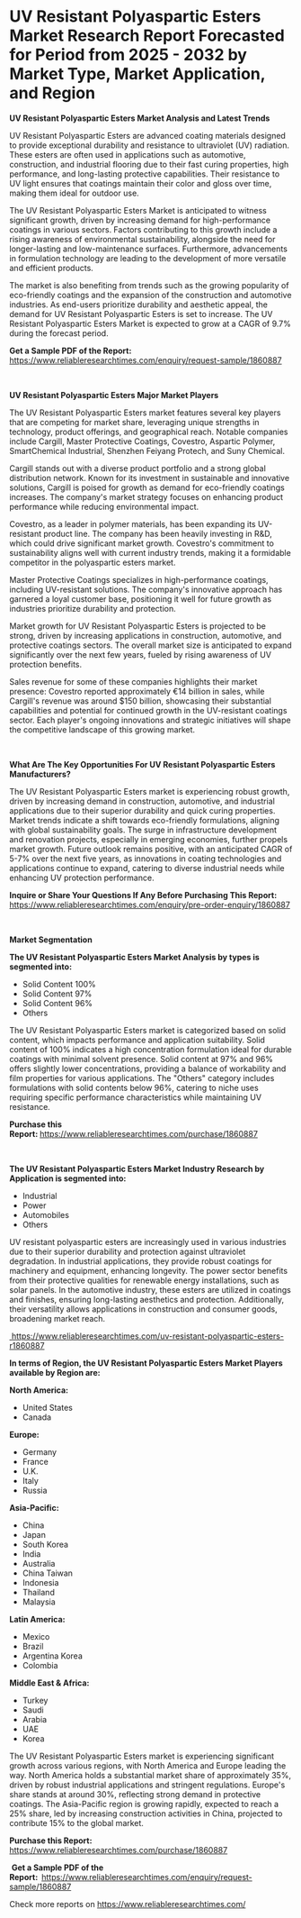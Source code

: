 <p><h1>UV Resistant Polyaspartic Esters Market Research Report Forecasted for Period from 2025 -  2032 by Market Type, Market Application, and Region</h1></p><p><strong>UV Resistant Polyaspartic Esters Market Analysis and Latest Trends</strong></p>
<p><p>UV Resistant Polyaspartic Esters are advanced coating materials designed to provide exceptional durability and resistance to ultraviolet (UV) radiation. These esters are often used in applications such as automotive, construction, and industrial flooring due to their fast curing properties, high performance, and long-lasting protective capabilities. Their resistance to UV light ensures that coatings maintain their color and gloss over time, making them ideal for outdoor use.</p><p>The UV Resistant Polyaspartic Esters Market is anticipated to witness significant growth, driven by increasing demand for high-performance coatings in various sectors. Factors contributing to this growth include a rising awareness of environmental sustainability, alongside the need for longer-lasting and low-maintenance surfaces. Furthermore, advancements in formulation technology are leading to the development of more versatile and efficient products.</p><p>The market is also benefiting from trends such as the growing popularity of eco-friendly coatings and the expansion of the construction and automotive industries. As end-users prioritize durability and aesthetic appeal, the demand for UV Resistant Polyaspartic Esters is set to increase. The UV Resistant Polyaspartic Esters Market is expected to grow at a CAGR of 9.7% during the forecast period.</p></p>
<p><strong>Get a Sample PDF of the Report:&nbsp;</strong> <a href="https://www.reliableresearchtimes.com/enquiry/request-sample/1860887?utm_campaign=2220&utm_medium=2&utm_source=Github&utm_content=ia&utm_term=03042025&utm_id=uv-resistant-polyaspartic-esters">https://www.reliableresearchtimes.com/enquiry/request-sample/1860887</a></p>
<p>&nbsp;</p>
<p><strong>UV Resistant Polyaspartic Esters Major Market Players</strong></p>
<p><p>The UV Resistant Polyaspartic Esters market features several key players that are competing for market share, leveraging unique strengths in technology, product offerings, and geographical reach. Notable companies include Cargill, Master Protective Coatings, Covestro, Aspartic Polymer, SmartChemical Industrial, Shenzhen Feiyang Protech, and Suny Chemical.</p><p>Cargill stands out with a diverse product portfolio and a strong global distribution network. Known for its investment in sustainable and innovative solutions, Cargill is poised for growth as demand for eco-friendly coatings increases. The company's market strategy focuses on enhancing product performance while reducing environmental impact.</p><p>Covestro, as a leader in polymer materials, has been expanding its UV-resistant product line. The company has been heavily investing in R&D, which could drive significant market growth. Covestro's commitment to sustainability aligns well with current industry trends, making it a formidable competitor in the polyaspartic esters market. </p><p>Master Protective Coatings specializes in high-performance coatings, including UV-resistant solutions. The company's innovative approach has garnered a loyal customer base, positioning it well for future growth as industries prioritize durability and protection.</p><p>Market growth for UV Resistant Polyaspartic Esters is projected to be strong, driven by increasing applications in construction, automotive, and protective coatings sectors. The overall market size is anticipated to expand significantly over the next few years, fueled by rising awareness of UV protection benefits.</p><p>Sales revenue for some of these companies highlights their market presence: Covestro reported approximately €14 billion in sales, while Cargill's revenue was around $150 billion, showcasing their substantial capabilities and potential for continued growth in the UV-resistant coatings sector. Each player's ongoing innovations and strategic initiatives will shape the competitive landscape of this growing market.</p></p>
<p>&nbsp;</p>
<p><strong>What Are The Key Opportunities For UV Resistant Polyaspartic Esters Manufacturers?</strong></p>
<p><p>The UV Resistant Polyaspartic Esters market is experiencing robust growth, driven by increasing demand in construction, automotive, and industrial applications due to their superior durability and quick curing properties. Market trends indicate a shift towards eco-friendly formulations, aligning with global sustainability goals. The surge in infrastructure development and renovation projects, especially in emerging economies, further propels market growth. Future outlook remains positive, with an anticipated CAGR of 5-7% over the next five years, as innovations in coating technologies and applications continue to expand, catering to diverse industrial needs while enhancing UV protection performance.</p></p>
<p><strong>Inquire or Share Your Questions If Any Before Purchasing This Report:</strong> <a href="https://www.reliableresearchtimes.com/enquiry/pre-order-enquiry/1860887?utm_campaign=2220&utm_medium=2&utm_source=Github&utm_content=ia&utm_term=03042025&utm_id=uv-resistant-polyaspartic-esters">https://www.reliableresearchtimes.com/enquiry/pre-order-enquiry/1860887</a></p>
<p>&nbsp;</p>
<p><strong>Market Segmentation</strong></p>
<p><strong>The UV Resistant Polyaspartic Esters Market Analysis by types is segmented into:</strong></p>
<p><ul><li>Solid Content 100%</li><li>Solid Content 97%</li><li>Solid Content 96%</li><li>Others</li></ul></p>
<p><p>The UV Resistant Polyaspartic Esters market is categorized based on solid content, which impacts performance and application suitability. Solid content of 100% indicates a high concentration formulation ideal for durable coatings with minimal solvent presence. Solid content at 97% and 96% offers slightly lower concentrations, providing a balance of workability and film properties for various applications. The "Others" category includes formulations with solid contents below 96%, catering to niche uses requiring specific performance characteristics while maintaining UV resistance.</p></p>
<p><strong>Purchase this Report:&nbsp;</strong><a href="https://www.reliableresearchtimes.com/purchase/1860887?utm_campaign=2220&utm_medium=2&utm_source=Github&utm_content=ia&utm_term=03042025&utm_id=uv-resistant-polyaspartic-esters">https://www.reliableresearchtimes.com/purchase/1860887</a></p>
<p>&nbsp;</p>
<p><strong>The UV Resistant Polyaspartic Esters Market Industry Research by Application is segmented into:</strong></p>
<p><ul><li>Industrial</li><li>Power</li><li>Automobiles</li><li>Others</li></ul></p>
<p><p>UV resistant polyaspartic esters are increasingly used in various industries due to their superior durability and protection against ultraviolet degradation. In industrial applications, they provide robust coatings for machinery and equipment, enhancing longevity. The power sector benefits from their protective qualities for renewable energy installations, such as solar panels. In the automotive industry, these esters are utilized in coatings and finishes, ensuring long-lasting aesthetics and protection. Additionally, their versatility allows applications in construction and consumer goods, broadening market reach.</p></p>
<p><a href="https://www.reliableresearchtimes.com/uv-resistant-polyaspartic-esters-r1860887?utm_campaign=2220&utm_medium=2&utm_source=Github&utm_content=ia&utm_term=03042025&utm_id=uv-resistant-polyaspartic-esters">&nbsp;https://www.reliableresearchtimes.com/uv-resistant-polyaspartic-esters-r1860887</a></p>
<p><strong>In terms of Region, the UV Resistant Polyaspartic Esters Market Players available by Region are:</strong></p>
<p>
    <p> <strong> North America: </strong>
        <ul>
            <li>United States</li>
            <li>Canada</li>
        </ul>
        </p> 
    <p> <strong> Europe: </strong>
        <ul>
            <li>Germany</li>
            <li>France</li>
            <li>U.K.</li>
            <li>Italy</li>
            <li>Russia</li>
        </ul>
        </p> 
    <p> <strong> Asia-Pacific: </strong>
        <ul>
            <li>China</li>
            <li>Japan</li>
            <li>South Korea</li>
            <li>India</li>
            <li>Australia</li>
            <li>China Taiwan</li>
            <li>Indonesia</li>
            <li>Thailand</li>
            <li>Malaysia</li>
        </ul>
        </p> 
    <p> <strong> Latin America: </strong>
        <ul>
            <li>Mexico</li>
            <li>Brazil</li>
            <li>Argentina Korea</li>
            <li>Colombia</li>
        </ul>
        </p> 
    <p> <strong> Middle East & Africa: </strong>
        <ul>
            <li>Turkey</li>
            <li>Saudi</li>
            <li>Arabia</li>
            <li>UAE</li>
            <li>Korea</li>
        </ul>
    </p>
    </p>
<p><p>The UV Resistant Polyaspartic Esters market is experiencing significant growth across various regions, with North America and Europe leading the way. North America holds a substantial market share of approximately 35%, driven by robust industrial applications and stringent regulations. Europe's share stands at around 30%, reflecting strong demand in protective coatings. The Asia-Pacific region is growing rapidly, expected to reach a 25% share, led by increasing construction activities in China, projected to contribute 15% to the global market.</p></p>
<p><strong>Purchase this Report: </strong><a href="https://www.reliableresearchtimes.com/purchase/1860887?utm_campaign=2220&utm_medium=2&utm_source=Github&utm_content=ia&utm_term=03042025&utm_id=uv-resistant-polyaspartic-esters">https://www.reliableresearchtimes.com/purchase/1860887</a></p>
<p>&nbsp;<strong>Get a Sample PDF of the Report:&nbsp;&nbsp;</strong><a href="https://www.reliableresearchtimes.com/enquiry/request-sample/1860887?utm_campaign=2220&utm_medium=2&utm_source=Github&utm_content=ia&utm_term=03042025&utm_id=uv-resistant-polyaspartic-esters">https://www.reliableresearchtimes.com/enquiry/request-sample/1860887</a></p>
<p><strong></strong></p>
<p>Check more reports on <a href="https://www.reliableresearchtimes.com/?utm_campaign=2220&utm_medium=2&utm_source=Github&utm_content=ia&utm_term=03042025&utm_id=uv-resistant-polyaspartic-esters">https://www.reliableresearchtimes.com/</a></p>